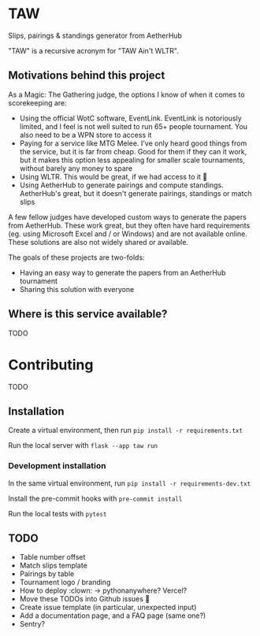 # TAW

Slips, pairings &amp; standings generator from AetherHub

"TAW" is a recursive acronym for "TAW Ain't WLTR".

## Motivations behind this project

As a Magic: The Gathering judge, the options I know of when it comes to scorekeeping are:

- Using the official WotC software, EventLink. EventLink is notoriously limited, and I feel is not well suited to run 65+ people tournament. You also need to be a WPN store to access it
- Paying for a service like MTG Melee. I've only heard good things from the service, but it is far from cheap. Good for them if they can it work, but it makes this option less appealing for smaller scale tournaments, without barely any money to spare
- Using WLTR. This would be great, if we had access to it 👼
- Using AetherHub to generate pairings and compute standings. AetherHub's great, but it doesn't generate pairings, standings or match slips

A few fellow judges have developed custom ways to generate the papers from AetherHub. These work great, but they often have hard requirements (eg. using Microsoft Excel and / or Windows) and are not available online. These solutions are also not widely shared or available.

The goals of these projects are two-folds:
- Having an easy way to generate the papers from an AetherHub tournament
- Sharing this solution with everyone

## Where is this service available?

TODO

# Contributing

TODO

## Installation

Create a virtual environment, then run `pip install -r requirements.txt`

Run the local server with `flask --app taw run`

### Development installation

In the same virtual environment, run `pip install -r requirements-dev.txt`

Install the pre-commit hooks with `pre-commit install`

Run the local tests with `pytest`

## TODO

- Table number offset
- Match slips template
- Pairings by table
- Tournament logo / branding
- How to deploy :clown: -> pythonanywhere? Vercel?
- Move these TODOs into Github issues :eyes:
- Create issue template (in particular, unexpected input)
- Add a documentation page, and a FAQ page (same one?)
- Sentry?
